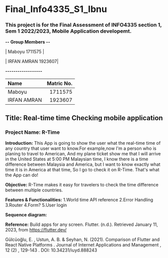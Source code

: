 # Final_Info4335_S1_Ibnu
### This project is for the Final Assessment of INFO4335 section 1, Sem 1 2022/2023, Mobile Application developemt.

**-- Group Members --**

|   Maboyu 1711575   |

| IRFAN AMRAN 1923607|

**------------------**

| Name        | Matric No.  |
| :---        |     ----:   |
| Maboyu      | 1711575     |
| IRFAN AMRAN | 1923607     |
 
## Title: Real-time time Checking mobile application
### Project Name: R-Time

**Introduction:**
This App is going to show the user what the real-time time of any country that user want to know.For example,now I'm a person who is planing to travel to American, And my plane ticket show me that I will arrive in the United States at 5:00 PM Malaysian time, I know there is a time difference between Malaysia and America, but I want to know exactly what time it is in America at that time, So I go to check it on R-Time. That's what the App can do!

**Objective:**
R-Time makes it easy for travelers to check the time difference between multiple countries.

**Features & Functionalities:**
1.World time API reference
2.Error Handling
3.Router
4.Form?
5.User login

**Sequence diagram:**



**Reference:**
Build apps for any screen. Flutter. (n.d.). Retrieved January 11, 2023, from https://flutter.dev/

Gülcüoğlu, E. , Ustun, A. B. & Seyhan, N. (2021). Comparison of Flutter and React Native Platforms . Journal of Internet Applications and Management , 12 (2) , 129-143 . DOI: 10.34231/iuyd.888243
